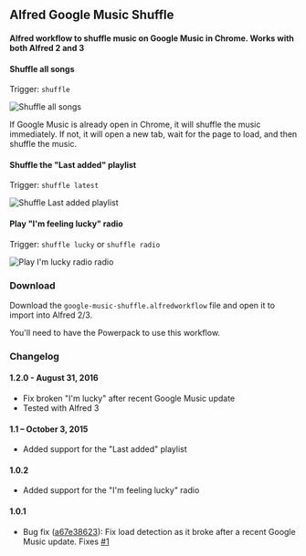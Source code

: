 ## Alfred Google Music Shuffle

#### Alfred workflow to shuffle music on Google Music in Chrome. Works with both Alfred 2 and 3


#### Shuffle all songs

Trigger: `shuffle`

![Shuffle all songs](http://i.imgur.com/9KtZlnR.png)

If Google Music is already open in Chrome, it will shuffle the music immediately. If not, it will open a new tab, wait for the page to load, and then shuffle the music.

#### Shuffle the "Last added" playlist

Trigger: `shuffle latest`

![Shuffle Last added playlist](http://i.imgur.com/MOeSEaL.png)

#### Play "I'm feeling lucky" radio

Trigger: `shuffle lucky` or `shuffle radio`

![Play I'm lucky radio radio](http://i.imgur.com/b8dbvyK.png)

### Download

Download the `google-music-shuffle.alfredworkflow` file and open it to import into Alfred 2/3.

You'll need to have the Powerpack to use this workflow.

### Changelog

#### 1.2.0 - August 31, 2016

* Fix broken "I'm lucky" after recent Google Music update
* Tested with Alfred 3

#### 1.1 – October 3, 2015

* Added support for the "Last added" playlist

#### 1.0.2

* Added support for the "I'm feeling lucky" radio

#### 1.0.1

* Bug fix ([a67e38623](https://github.com/jayj/alfred-google-music-shuffle/commit/a67e38623b8c2ceed10624bf45365f880d1fa270)): Fix load detection as it broke after a recent Google Music update. Fixes [#1](https://github.com/jayj/alfred-google-music-shuffle/issues/1)
